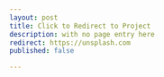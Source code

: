 ```yaml
---
layout: post
title: Click to Redirect to Project
description: with no page entry here
redirect: https://unsplash.com
published: false

---
```

